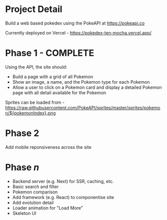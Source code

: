 # Project Detail

Build a web based pokedex using the PokeAPI at https://pokeapi.co

Currently deployed on Vercel - https://pokedex-ten-mocha.vercel.app/

# Phase 1 - COMPLETE

Using the API, the site should:

- Build a page with a grid of all Pokemon
- Show an image, a name, and the Pokemon type for each Pokemon
- Allow a user to click on a Pokemon card and display a detailed Pokemon page with all detail available for the Pokemon

Sprites can be loaded from - https://raw.githubusercontent.com/PokeAPI/sprites/master/sprites/pokemon/${pokemonIndex}.png

# Phase 2

Add mobile reponsiveness across the site

# Phase _n_

- Backend server (e.g. Next) for SSR, caching, etc.
- Basic search and filter
- Pokemon comparison
- Add framework (e.g. React) to componentise site
- Add evolution detail
- Loader animation for "Load More"
- Skeleton UI
